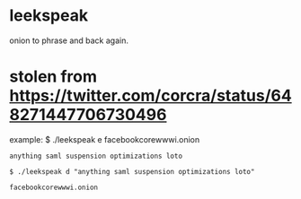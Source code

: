# leekspeak
onion to phrase and back again.

# stolen from https://twitter.com/corcra/status/648271447706730496

example:
	$ ./leekspeak e facebookcorewwwi.onion
	
	anything saml suspension optimizations loto
	
	$ ./leekspeak d "anything saml suspension optimizations loto"
	
	facebookcorewwwi.onion
	

